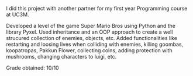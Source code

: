 I did this project with another partner for my first year Programming course at UC3M.


Developed a level of the game Super Mario Bros using Python and the library Pyxel.
Used inheritance and an OOP approach to create a well strucured collection of enemies, objects, etc.
Added functionalities like restarting and loosing lives when colliding with enemies, killing goombas, koopatropas, Pakkun Flower, collecting coins, adding protection with mushrooms, changing characters to luigi, etc.


Grade obtained: 10/10
